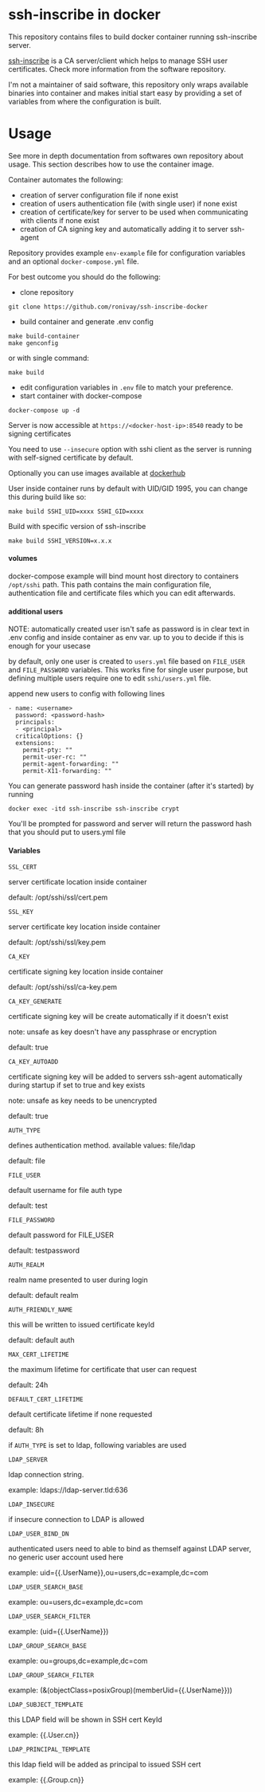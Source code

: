 # ssh-inscribe in docker

This repository contains files to build docker container running ssh-inscribe server.

[ssh-inscribe](https://github.com/aakso/ssh-inscribe) is a CA server/client which helps to manage SSH user certificates. Check more information from the software repository. 

I'm not a maintainer of said software, this repository only wraps available binaries into container and makes initial start easy by providing a set of variables from where the configuration is built. 

# Usage

See more in depth documentation from softwares own repository about usage. This section describes how to use the container image.

Container automates the following:

- creation of server configuration file if none exist
- creation of users authentication file (with single user) if none exist
- creation of certificate/key for server to be used when communicating with clients if none exist
- creation of CA signing key and automatically adding it to server ssh-agent

Repository provides example `env-example` file for configuration variables and an optional `docker-compose.yml` file.

For best outcome you should do the following:

- clone repository
```
git clone https://github.com/ronivay/ssh-inscribe-docker
```
- build container and generate .env config
```
make build-container
make genconfig
```
or with single command:
```
make build
```

- edit configuration variables in `.env` file to match your preference. 
- start container with docker-compose
```
docker-compose up -d
```

Server is now accessible at `https://<docker-host-ip>:8540` ready to be signing certificates

You need to use `--insecure` option with sshi client as the server is running with self-signed certificate by default. 

Optionally you can use images available at [dockerhub](https://hub.docker.com/r/ronivay/ssh-inscribe-docker)

User inside container runs by default with UID/GID 1995, you can change this during build like so:

```
make build SSHI_UID=xxxx SSHI_GID=xxxx
```
Build with specific version of ssh-inscribe
```
make build SSHI_VERSION=x.x.x
```

#### volumes

docker-compose example will bind mount host directory to containers `/opt/sshi` path. This path contains the main configuration file, authentication file and certificate files which you can edit afterwards.

#### additional users

NOTE: automatically created user isn't safe as password is in clear text in .env config and inside container as env var. up to you to decide if this is enough for your usecase

by default, only one user is created to `users.yml` file based on `FILE_USER` and `FILE_PASSWORD` variables. This works fine for single user purpose, but defining multiple users require one to edit `sshi/users.yml` file.

append new users to config with following lines
```
- name: <username>
  password: <password-hash>
  principals:
  - <principal>
  criticalOptions: {}
  extensions:
    permit-pty: ""
    permit-user-rc: ""
    permit-agent-forwarding: ""
    permit-X11-forwarding: ""
```

You can generate password hash inside the container (after it's started) by running
```
docker exec -itd ssh-inscribe ssh-inscribe crypt
```
You'll be prompted for password and server will return the password hash that you should put to users.yml file

#### Variables

`SSL_CERT`

server certificate location inside container

default: /opt/sshi/ssl/cert.pem

`SSL_KEY`

server certificate key location inside container

default: /opt/sshi/ssl/key.pem

`CA_KEY`

certificate signing key location inside container

default: /opt/sshi/ssl/ca-key.pem

`CA_KEY_GENERATE`

certificate signing key will be create automatically if it doesn't exist

note: unsafe as key doesn't have any passphrase or encryption

default: true

`CA_KEY_AUTOADD`

certificate signing key will be added to servers ssh-agent automatically during startup if set to true and key exists

note: unsafe as key needs to be unencrypted

default: true

`AUTH_TYPE`

defines authentication method. available values: file/ldap

default: file

`FILE_USER`

default username for file auth type

default: test

`FILE_PASSWORD`

default password for FILE_USER

default: testpassword

`AUTH_REALM`

realm name presented to user during login

default: default realm

`AUTH_FRIENDLY_NAME`

this will be written to issued certificate keyId

default: default auth

`MAX_CERT_LIFETIME`

the maximum lifetime for certificate that user can request

default: 24h

`DEFAULT_CERT_LIFETIME`

default certificate lifetime if none requested

default: 8h

if `AUTH_TYPE` is set to ldap, following variables are used

`LDAP_SERVER`

ldap connection string.

example: ldaps://ldap-server.tld:636

`LDAP_INSECURE`

if insecure connection to LDAP is allowed

`LDAP_USER_BIND_DN`

authenticated users need to able to bind as themself against LDAP server, no generic user account used here

example: uid={{.UserName}},ou=users,dc=example,dc=com

`LDAP_USER_SEARCH_BASE`

example: ou=users,dc=example,dc=com

`LDAP_USER_SEARCH_FILTER`

example: (uid={{.UserName}})

`LDAP_GROUP_SEARCH_BASE`

example: ou=groups,dc=example,dc=com

`LDAP_GROUP_SEARCH_FILTER`

example: (&(objectClass=posixGroup)(memberUid={{.UserName}}))

`LDAP_SUBJECT_TEMPLATE`

this LDAP field will be shown in SSH cert KeyId

example: {{.User.cn}}

`LDAP_PRINCIPAL_TEMPLATE`

this ldap field will be added as principal to issued SSH cert

example: {{.Group.cn}}
